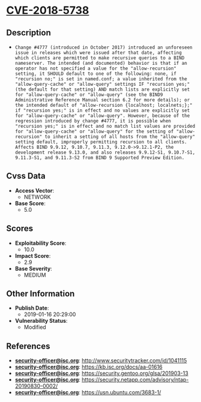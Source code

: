 
# [CVE-2018-5738](https://cve.mitre.org/cgi-bin/cvename.cgi?name=CVE-2018-5738)

## Description

- `Change #4777 (introduced in October 2017) introduced an unforeseen issue in releases which were issued after that date, affecting which clients are permitted to make recursive queries to a BIND nameserver. The intended (and documented) behavior is that if an operator has not specified a value for the "allow-recursion" setting, it SHOULD default to one of the following: none, if "recursion no;" is set in named.conf; a value inherited from the "allow-query-cache" or "allow-query" settings IF "recursion yes;" (the default for that setting) AND match lists are explicitly set for "allow-query-cache" or "allow-query" (see the BIND9 Administrative Reference Manual section 6.2 for more details); or the intended default of "allow-recursion {localhost; localnets;};" if "recursion yes;" is in effect and no values are explicitly set for "allow-query-cache" or "allow-query". However, because of the regression introduced by change #4777, it is possible when "recursion yes;" is in effect and no match list values are provided for "allow-query-cache" or "allow-query" for the setting of "allow-recursion" to inherit a setting of all hosts from the "allow-query" setting default, improperly permitting recursion to all clients. Affects BIND 9.9.12, 9.10.7, 9.11.3, 9.12.0->9.12.1-P2, the development release 9.13.0, and also releases 9.9.12-S1, 9.10.7-S1, 9.11.3-S1, and 9.11.3-S2 from BIND 9 Supported Preview Edition.`

## Cvss Data

- **Access Vector**:
  - NETWORK
- **Base Score**:
  - 5.0

## Scores

- **Exploitability Score**:
  - 10.0
- **Impact Score**:
  - 2.9
- **Base Severity**:
  - MEDIUM

## Other Information

- **Publish Date**:
  - 2019-01-16 20:29:00
- **Vulnerability Status**:
  - Modified

## References

- **security-officer@isc.org**: http://www.securitytracker.com/id/1041115
- **security-officer@isc.org**: https://kb.isc.org/docs/aa-01616
- **security-officer@isc.org**: https://security.gentoo.org/glsa/201903-13
- **security-officer@isc.org**: https://security.netapp.com/advisory/ntap-20190830-0002/
- **security-officer@isc.org**: https://usn.ubuntu.com/3683-1/
